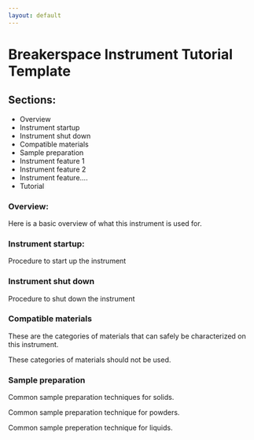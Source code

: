 ```yaml
---
layout: default
---
```

# Breakerspace Instrument Tutorial Template

## Sections:

* Overview
* Instrument startup
* Instrument shut down
* Compatible materials
* Sample preparation
* Instrument feature 1
* Instrument feature 2
* Instrument feature....
* Tutorial

### Overview:

Here is a basic overview of what this instrument is used for.

### Instrument startup:

Procedure to start up the instrument

### Instrument shut down

Procedure to shut down the instrument

### Compatible materials

These are the categories of materials that can safely be characterized on this instrument.

These categories of materials should not be used.

### Sample preparation

Common sample preparation techniques for solids.

Common sample preparation technique for powders.

Common sample preperation technique for liquids.

###